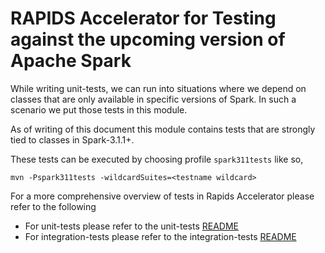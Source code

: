 # RAPIDS Accelerator for Testing against the upcoming version of Apache Spark

While writing unit-tests, we can run into situations where we depend on classes that are only
available in specific versions of Spark. In such a scenario we put those tests in this module.

As of writing of this document this module contains tests that are strongly tied to classes in
Spark-3.1.1+.

These tests can be executed by choosing profile `spark311tests` like so,

`mvn -Pspark311tests -wildcardSuites=<testname wildcard>`

For a more comprehensive overview of tests in Rapids Accelerator please refer to the following

- For unit-tests please refer to the unit-tests [README](../tests/README.md)
- For integration-tests please refer to the integration-tests [README](../integration_tests/README.md)
